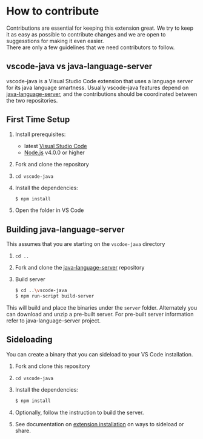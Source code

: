 # How to contribute

Contributions are essential for keeping this extension great.
We try to keep it as easy as possible to contribute changes and we are 
open to suggesstions for making it even easier.  
There are only a few guidelines that we need contributors to follow.

## vscode-java vs java-language-server

vscode-java is a Visual Studio Code extension that uses a language server for its java language 
smartness. Usually vscode-java features depend on [java-language-server](https://github.com/gorkem/java-language-server),
and the contributions should be coordinated between the two repositories.

## First Time Setup
1. Install prerequisites:
   * latest [Visual Studio Code](https://code.visualstudio.com/)
   * [Node.js](https://nodejs.org/) v4.0.0 or higher
2. Fork and clone the repository
3. `cd vscode-java`
4. Install the dependencies:

	```bash
	$ npm install
	```
5. Open the folder in VS Code

## Building java-language-server
This assumes that you are starting on the `vscdoe-java` directory

1. `cd ..`
2. Fork and clone the [java-language-server](https://github.com/gorkem/java-language-server) repository
3. Build server

	```bash
	$ cd ..\vscode-java
	$ npm run-script build-server
	```
	
This will build and place the binaries under the `server` folder. Alternately you can download
and unzip a pre-built server. For pre-built server information refer to java-language-server 
project.
    
## Sideloading

You can create a binary that you can sideload to your VS Code installation. 

1. Fork and clone this repository
2. `cd vscode-java`
3. Install the dependencies:

	```bash
	$ npm install
	```
4. Optionally, follow the instruction to build the server. 
5. See documentation on [extension installation](https://github.com/Microsoft/vscode-docs/blob/master/docs/extensions/install-extension.md) 
on ways to sideload or share.